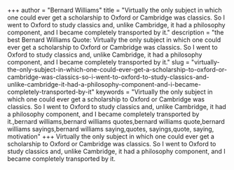 +++
author = "Bernard Williams"
title = "Virtually the only subject in which one could ever get a scholarship to Oxford or Cambridge was classics. So I went to Oxford to study classics and, unlike Cambridge, it had a philosophy component, and I became completely transported by it."
description = "the best Bernard Williams Quote: Virtually the only subject in which one could ever get a scholarship to Oxford or Cambridge was classics. So I went to Oxford to study classics and, unlike Cambridge, it had a philosophy component, and I became completely transported by it."
slug = "virtually-the-only-subject-in-which-one-could-ever-get-a-scholarship-to-oxford-or-cambridge-was-classics-so-i-went-to-oxford-to-study-classics-and-unlike-cambridge-it-had-a-philosophy-component-and-i-became-completely-transported-by-it"
keywords = "Virtually the only subject in which one could ever get a scholarship to Oxford or Cambridge was classics. So I went to Oxford to study classics and, unlike Cambridge, it had a philosophy component, and I became completely transported by it.,bernard williams,bernard williams quotes,bernard williams quote,bernard williams sayings,bernard williams saying,quotes, sayings,quote, saying, motivation"
+++
Virtually the only subject in which one could ever get a scholarship to Oxford or Cambridge was classics. So I went to Oxford to study classics and, unlike Cambridge, it had a philosophy component, and I became completely transported by it.
